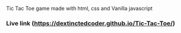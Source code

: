 Tic Tac Toe game made with html, css and Vanilla javascript
### Live link (https://dextinctedcoder.github.io/Tic-Tac-Toe/)
